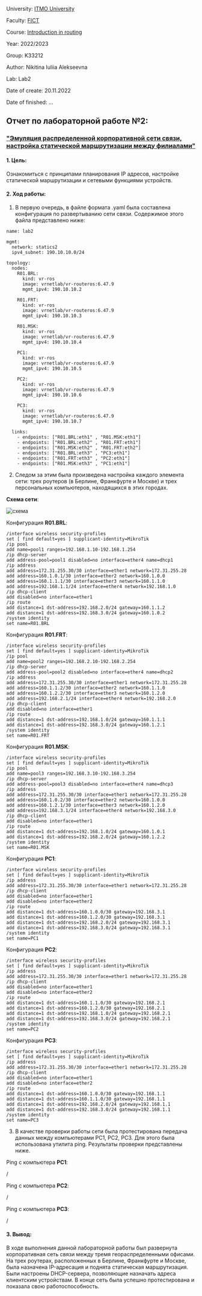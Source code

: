 University: [ITMO University](https://itmo.ru/ru/)

Faculty: [FICT](https://fict.itmo.ru)

Course: [Introduction in routing](https://github.com/itmo-ict-faculty/introduction-in-routing)

Year: 2022/2023

Group: K33212

Author: Nikitina Iuliia Alekseevna

Lab: Lab2

Date of create: 20.11.2022

Date of finished: ...

## Отчет по лабораторной работе №2:
### ["Эмуляция распределенной корпоративной сети связи, настройка статической маршрутизации между филиалами"](https://itmo-ict-faculty.github.io/introduction-in-routing/education/labs2022_2023/lab2/lab2/)

#### 1. Цель:
Ознакомиться с принципами планирования IP адресов, настройке статической маршрутизации и сетевыми функциями устройств.

#### 2. Ход работы:


1. В первую очередь, в файле формата .yaml была составлена конфигурация по развертыванию сети связи. Содержимое этого файла представлено ниже:

```
name: lab2

mgmt:
  network: statics2
  ipv4_subnet: 190.10.10.0/24

topology:
  nodes:
    R01.BRL:
      kind: vr-ros
      image: vrnetlab/vr-routeros:6.47.9
      mgmt_ipv4: 190.10.10.2

    R01.FRT:
      kind: vr-ros
      image: vrnetlab/vr-routeros:6.47.9
      mgmt_ipv4: 190.10.10.3

    R01.MSK:
      kind: vr-ros
      image: vrnetlab/vr-routeros:6.47.9
      mgmt_ipv4: 190.10.10.4

    PC1:
      kind: vr-ros
      image: vrnetlab/vr-routeros:6.47.9
      mgmt_ipv4: 190.10.10.5

    PC2:
      kind: vr-ros
      image: vrnetlab/vr-routeros:6.47.9
      mgmt_ipv4: 190.10.10.6

    PC3:
      kind: vr-ros
      image: vrnetlab/vr-routeros:6.47.9
      mgmt_ipv4: 190.10.10.7

  links:
    - endpoints: ["R01.BRL:eth1" , "R01.MSK:eth1"]
    - endpoints: ["R01.BRL:eth2" , "R01.FRT:eth1"]
    - endpoints: ["R01.MSK:eth2" , "R01.FRT:eth2"]
    - endpoints: ["R01.BRL:eth3" , "PC3:eth1"]
    - endpoints: ["R01.FRT:eth3" , "PC2:eth1"]
    - endpoints: ["R01.MSK:eth3" , "PC1:eth1"]
 ```

2. Следом за этим была произведена настройка каждого элемента сети: трех роутеров (в Берлине, Франкфурте и Москве) и трех персональных компьютеров, находящихся в этих городах. 

**Схема сети**:

![схема]()


Конфигурация **R01.BRL**:

```
/interface wireless security-profiles
set [ find default=yes ] supplicant-identity=MikroTik
/ip pool
add name=pool1 ranges=192.168.1.10-192.168.1.254
/ip dhcp-server
add address-pool=pool1 disabled=no interface=ether4 name=dhcp1
/ip address
add address=172.31.255.30/30 interface=ether1 network=172.31.255.28
add address=160.1.0.1/30 interface=ether2 network=160.1.0.0
add address=160.1.1.1/30 interface=ether3 network=160.1.1.0
add address=192.168.1.1/24 interface=ether4 network=192.168.1.0
/ip dhcp-client
add disabled=no interface=ether1
/ip route
add distance=1 dst-address=192.168.2.0/24 gateway=160.1.1.2
add distance=1 dst-address=192.168.3.0/24 gateway=160.1.0.2
/system identity
set name=R01.BRL
```

Конфигурация **R01.FRT**:

```
/interface wireless security-profiles
set [ find default=yes ] supplicant-identity=MikroTik
/ip pool
add name=pool2 ranges=192.168.2.10-192.168.2.254
/ip dhcp-server
add address-pool=pool2 disabled=no interface=ether4 name=dhcp2
/ip address
add address=172.31.255.30/30 interface=ether1 network=172.31.255.28
add address=160.1.1.2/30 interface=ether2 network=160.1.1.0
add address=160.1.2.2/30 interface=ether3 network=160.1.2.0
add address=192.168.2.1/24 interface=ether4 network=192.168.2.0
/ip dhcp-client
add disabled=no interface=ether1
/ip route
add distance=1 dst-address=192.168.1.0/24 gateway=160.1.1.1
add distance=1 dst-address=192.168.3.0/24 gateway=160.1.2.1
/system identity
set name=R01.FRT
```

Конфигурация **R01.MSK**:

```
/interface wireless security-profiles
set [ find default=yes ] supplicant-identity=MikroTik
/ip pool
add name=pool3 ranges=192.168.3.10-192.168.3.254
/ip dhcp-server
add address-pool=pool3 disabled=no interface=ether4 name=dhcp3
/ip address
add address=172.31.255.30/30 interface=ether1 network=172.31.255.28
add address=160.1.0.2/30 interface=ether2 network=160.1.0.0
add address=160.1.2.1/30 interface=ether3 network=160.1.2.0
add address=192.168.3.1/24 interface=ether4 network=192.168.3.0
/ip dhcp-client
add disabled=no interface=ether1
/ip route
add distance=1 dst-address=192.168.1.0/24 gateway=160.1.0.1
add distance=1 dst-address=192.168.2.0/24 gateway=160.1.2.2
/system identity
set name=R01.MSK
```

Конфигурация **PC1**:

```
/interface wireless security-profiles
set [ find default=yes ] supplicant-identity=MikroTik
/ip address
add address=172.31.255.30/30 interface=ether1 network=172.31.255.28
/ip dhcp-client
add disabled=no interface=ether1
add disabled=no interface=ether2
/ip route
add distance=1 dst-address=160.1.0.0/30 gateway=192.168.3.1
add distance=1 dst-address=160.1.2.0/30 gateway=192.168.3.1
add distance=1 dst-address=192.168.2.0/24 gateway=192.168.3.1
add distance=1 dst-address=192.168.3.0/24 gateway=192.168.3.1
/system identity
set name=PC1
```

Конфигурация **PC2**:

```
/interface wireless security-profiles
set [ find default=yes ] supplicant-identity=MikroTik
/ip address
add address=172.31.255.30/30 interface=ether1 network=172.31.255.28
/ip dhcp-client
add disabled=no interface=ether1
add disabled=no interface=ether2
/ip route
add distance=1 dst-address=160.1.1.0/30 gateway=192.168.2.1
add distance=1 dst-address=160.1.2.0/30 gateway=192.168.2.1
add distance=1 dst-address=192.168.1.0/24 gateway=192.168.2.1
add distance=1 dst-address=192.168.3.0/24 gateway=192.168.2.1
/system identity
set name=PC2
```

Конфигурация **PC3**:

```
/interface wireless security-profiles
set [ find default=yes ] supplicant-identity=MikroTik
/ip address
add address=172.31.255.30/30 interface=ether1 network=172.31.255.28
/ip dhcp-client
add disabled=no interface=ether1
add disabled=no interface=ether2
/ip route
add distance=1 dst-address=160.1.0.0/30 gateway=192.168.1.1
add distance=1 dst-address=160.1.1.0/30 gateway=192.168.1.1
add distance=1 dst-address=192.168.2.0/24 gateway=192.168.1.1
add distance=1 dst-address=192.168.3.0/24 gateway=192.168.1.1
/system identity
set name=PC3
```

3. В качестве проверки работы сети была протестирована передача данных между компьютерами PC1, PC2, PC3. Для этого была использована утилита ping. Результаты проверки представлены ниже.

Ping с компьютера **PC1**:

/


Ping с компьютера **PC2**:

/


Ping с компьютера **PC3**:

/


#### 3. Вывод:

  В ходе выполнения данной лабораторной работы был развернута корпоративная сеть связи между тремя геораспределенными офисами. На трех роутерах, расположенных в Берлине, Франкфурте и Москве, была назначена IP-адресация и поднята статическая маршрутизация. Были настроены DHCP-сервера, позволяющие назначать адреса клиентским устройствам. В конце сеть была успешно протестирована и показала свою работоспособность.
